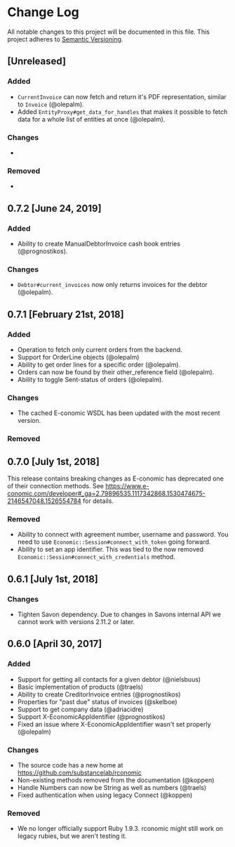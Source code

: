 # Change Log

All notable changes to this project will be documented in this file.
This project adheres to [Semantic Versioning](http://semver.org/).

## [Unreleased]

### Added

* `CurrentInvoice` can now fetch and return it's PDF representation, similar to `Invoice` (@olepalm).
* Added `EntityProxy#get_data_for_handles` that makes it possible to fetch data for a whole list of entities at once (@olepalm).

### Changes

*

### Removed

*

## 0.7.2 [June 24, 2019]

### Added

* Ability to create ManualDebtorInvoice cash book entries (@prognostikos).

### Changes

* `Debtor#current_invoices` now only returns invoices for the debtor (@olepalm).

## 0.7.1 [February 21st, 2018]

### Added

* Operation to fetch only current orders from the backend.
* Support for OrderLine objects (@olepalm)
* Ability to get order lines for a specific order (@olepalm).
* Orders can now be found by their other_reference field (@olepalm).
* Ability to toggle Sent-status of orders (@olepalm).

### Changes

* The cached E-conomic WSDL has been updated with the most recent version.

### Removed

## 0.7.0 [July 1st, 2018]

This release contains breaking changes as E-conomic has deprecated one of their connection methods. See https://www.e-conomic.com/developer#_ga=2.79896535.1117342868.1530474675-2146547048.1526554784 for details.

### Removed

* Ability to connect with agreement number, username and password. You need to use `Economic::Session#connect_with_token` going forward.
* Ability to set an app identifier. This was tied to the now removed `Economic::Session#connect_with_credentials` method.

## 0.6.1 [July 1st, 2018]

### Changes

* Tighten Savon dependency. Due to changes in Savons internal API we cannot work with versions 2.11.2 or later.

## 0.6.0 [April 30, 2017]

### Added

* Support for getting all contacts for a given debtor (@nielsbuus)
* Basic implementation of products (@traels)
* Ability to create CreditorInvoice entries (@prognostikos)
* Properties for "past due" status of invoices (@skelboe)
* Support to get company data (@adriacidre)
* Support X-EconomicAppIdentifier (@prognostikos)
* Fixed an issue where X-EconomicAppIdentifier wasn't set properly (@olepalm)

### Changes

* The source code has a new home at https://github.com/substancelab/rconomic
* Non-existing methods removed from the documentation (@koppen)
* Handle Numbers can now be String as well as numbers (@traels)
* Fixed authentication when using legacy Connect (@koppen)

### Removed

* We no longer officially support Ruby 1.9.3. rconomic might still work on
  legacy rubies, but we aren't testing it.
